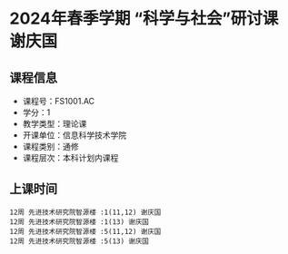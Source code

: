 # 2024年春季学期 “科学与社会”研讨课 谢庆国






## 课程信息

- 课程号：FS1001.AC
- 学分：1
- 教学类型：理论课
- 开课单位：信息科学技术学院
- 课程类别：通修
- 课程层次：本科计划内课程

## 上课时间

```
12周 先进技术研究院智源楼 :1(11,12) 谢庆国
12周 先进技术研究院智源楼 :1(13) 谢庆国
12周 先进技术研究院智源楼 :5(11,12) 谢庆国
12周 先进技术研究院智源楼 :5(13) 谢庆国
```

